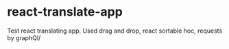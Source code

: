 # react-translate-app
Test react translating app. Used drag and drop, react sortable hoc, requests by graphQl/
